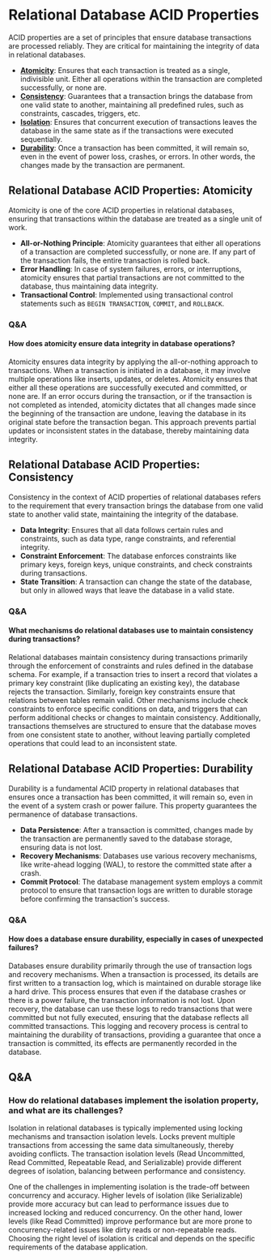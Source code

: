 # Relational Database ACID Properties

ACID properties are a set of principles that ensure database transactions are processed reliably. They are critical for
maintaining the integrity of data in relational databases.

- **[Atomicity](#relational-database-acid-properties-atomicity)**: Ensures that each transaction is treated as a single,
  indivisible unit. Either all operations within the transaction are completed successfully, or none are.
- **[Consistency](#relational-database-acid-properties-consistency)**: Guarantees that a transaction brings the database
  from one valid state to another, maintaining all predefined rules, such as constraints, cascades, triggers, etc.
- **[Isolation](isolation.md)**: Ensures that concurrent execution of transactions leaves the database in the same state
  as if the transactions were executed sequentially.
- **[Durability](#relational-database-acid-properties-durability)**: Once a transaction has been committed, it will
  remain so, even in the event of power loss, crashes, or errors. In other words, the changes made by the transaction
  are permanent.

## Relational Database ACID Properties: Atomicity

Atomicity is one of the core ACID properties in relational databases, ensuring that transactions within the database are
treated as a single unit of work.

- **All-or-Nothing Principle**: Atomicity guarantees that either all operations of a transaction are completed
  successfully, or none are. If any part of the transaction fails, the entire transaction is rolled back.
- **Error Handling**: In case of system failures, errors, or interruptions, atomicity ensures that partial
  transactions are not committed to the database, thus maintaining data integrity.
- **Transactional Control**: Implemented using transactional control statements such
  as `BEGIN TRANSACTION`, `COMMIT`, and `ROLLBACK`.

### Q&A

#### How does atomicity ensure data integrity in database operations?

Atomicity ensures data integrity by applying the all-or-nothing approach to transactions. When a transaction is
initiated in a database, it may involve multiple operations like inserts, updates, or deletes. Atomicity ensures that
either all these operations are successfully executed and committed, or none are. If an error occurs during the
transaction, or if the transaction is not completed as intended, atomicity dictates that all changes made since the
beginning of the transaction are undone, leaving the database in its original state before the transaction began. This
approach prevents partial updates or inconsistent states in the database, thereby maintaining data integrity.

## Relational Database ACID Properties: Consistency

Consistency in the context of ACID properties of relational databases refers to the requirement that every transaction
brings the database from one valid state to another valid state, maintaining the integrity of the database.

- **Data Integrity**: Ensures that all data follows certain rules and constraints, such as data type, range
  constraints, and referential integrity.
- **Constraint Enforcement**: The database enforces constraints like primary keys, foreign keys, unique constraints,
  and check constraints during transactions.
- **State Transition**: A transaction can change the state of the database, but only in allowed ways that leave the
  database in a valid state.

### Q&A

#### What mechanisms do relational databases use to maintain consistency during transactions?

Relational databases maintain consistency during transactions primarily through the enforcement of constraints and
rules defined in the database schema. For example, if a transaction tries to insert a record that violates a primary key
constraint (like duplicating an existing key), the database rejects the transaction. Similarly, foreign key constraints
ensure that relations between tables remain valid. Other mechanisms include check constraints to enforce specific
conditions on data, and triggers that can perform additional checks or changes to maintain consistency. Additionally,
transactions themselves are structured to ensure that the database moves from one consistent state to another, without
leaving partially completed operations that could lead to an inconsistent state.

## Relational Database ACID Properties: Durability

Durability is a fundamental ACID property in relational databases that ensures once a transaction has been committed, it
will remain so, even in the event of a system crash or power failure. This property guarantees the permanence of
database transactions.

- **Data Persistence**: After a transaction is committed, changes made by the transaction are permanently saved to
  the database storage, ensuring data is not lost.
- **Recovery Mechanisms**: Databases use various recovery mechanisms, like write-ahead logging (WAL), to restore the
  committed state after a crash.
- **Commit Protocol**: The database management system employs a commit protocol to ensure that transaction logs are
  written to durable storage before confirming the transaction's success.

### Q&A

#### How does a database ensure durability, especially in cases of unexpected failures?

Databases ensure durability primarily through the use of transaction logs and recovery mechanisms. When a transaction
is processed, its details are first written to a transaction log, which is maintained on durable storage like a hard
drive. This process ensures that even if the database crashes or there is a power failure, the transaction information
is not lost. Upon recovery, the database can use these logs to redo transactions that were committed but not fully
executed, ensuring that the database reflects all committed transactions. This logging and recovery process is central
to maintaining the durability of transactions, providing a guarantee that once a transaction is committed, its effects
are permanently recorded in the database.

## Q&A

### How do relational databases implement the isolation property, and what are its challenges?

Isolation in relational databases is typically implemented using locking mechanisms and transaction isolation levels.
Locks prevent multiple transactions from accessing the same data simultaneously, thereby avoiding conflicts. The
transaction isolation levels (Read Uncommitted, Read Committed, Repeatable Read, and Serializable) provide different
degrees of isolation, balancing between performance and consistency.

One of the challenges in implementing isolation is the trade-off between concurrency and accuracy. Higher levels of
isolation (like Serializable) provide more accuracy but can lead to performance issues due to increased locking and
reduced concurrency. On the other hand, lower levels (like Read Committed) improve performance but are more prone to
concurrency-related issues like dirty reads or non-repeatable reads. Choosing the right level of isolation is critical
and depends on the specific requirements of the database application.